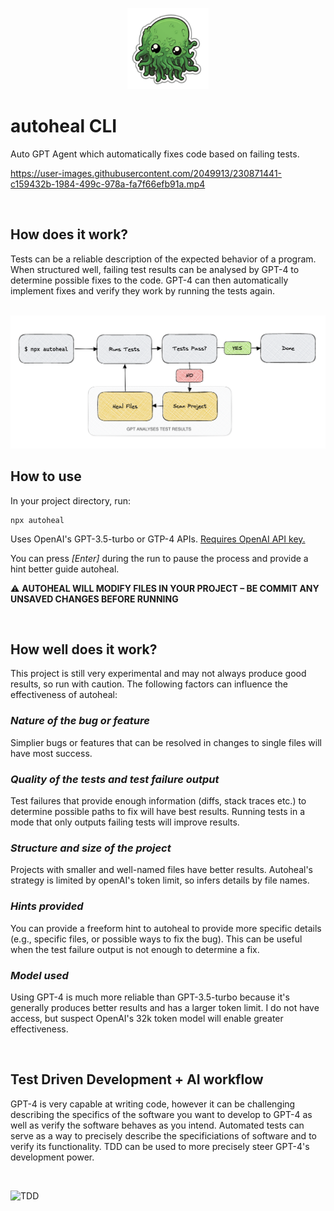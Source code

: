 <p align="center">
  <img src="https://raw.githubusercontent.com/dion-/autoheal/6aa72b7e5c1f7a72d93a16aed8e8c08265d10dfa/autoheal.png" width="130" alt="Autoheal Logo" />
</p>

# autoheal CLI

Auto GPT Agent which automatically fixes code based on failing tests.

https://user-images.githubusercontent.com/2049913/230871441-c159432b-1984-499c-978a-fa7f66efb91a.mp4

<br/>

## How does it work?

Tests can be a reliable description of the expected behavior of a program. When structured well, failing test results can be analysed by GPT-4 to determine possible fixes to the code. GPT-4 can then automatically implement fixes and verify they work by running the tests again.

<br>
<img src="https://raw.githubusercontent.com/dion-/autoheal/857b58e669e6d54ca6141cbf2cae56936d2d9dae/autoheal-diagram.png" alt="Autoheal Logo" />

<br/>

## How to use

In your project directory, run:

```
npx autoheal
```

Uses OpenAI's GPT-3.5-turbo or GTP-4 APIs. [Requires OpenAI API key.](https://beta.openai.com/)

You can press _[Enter]_ during the run to pause the process and provide a hint better guide autoheal.

⚠️ **AUTOHEAL WILL MODIFY FILES IN YOUR PROJECT – BE COMMIT ANY UNSAVED CHANGES BEFORE RUNNING**

<br/>

## How well does it work?

This project is still very experimental and may not always produce good results, so run with caution. The following factors can influence the effectiveness of autoheal:

### _Nature of the bug or feature_

Simplier bugs or features that can be resolved in changes to single files will have most success.

### _Quality of the tests and test failure output_

Test failures that provide enough information (diffs, stack traces etc.) to determine possible paths to fix will have best results. Running tests in a mode that only outputs failing tests will improve results.

### _Structure and size of the project_

Projects with smaller and well-named files have better results. Autoheal's strategy is limited by openAI's token limit, so infers details by file names.

### _Hints provided_

You can provide a freeform hint to autoheal to provide more specific details (e.g., specific files, or possible ways to fix the bug). This can be useful when the test failure output is not enough to determine a fix.

### _Model used_

Using GPT-4 is much more reliable than GPT-3.5-turbo because it's generally produces better results and has a larger token limit. I do not have access, but suspect OpenAI's 32k token model will enable greater effectiveness.

<br/>

## Test Driven Development + AI workflow

GPT-4 is very capable at writing code, however it can be challenging describing the specifics of the software you want to develop to GPT-4 as well as verify the software behaves as you intend. Automated tests can serve as a way to precisely describe the specificiations of software and to verify its functionality. TDD can be used to more precisely steer GPT-4's development power.

<br/>

![TDD](https://user-images.githubusercontent.com/2049913/230879688-219a8328-bad5-46c2-995d-035421cee981.png)

